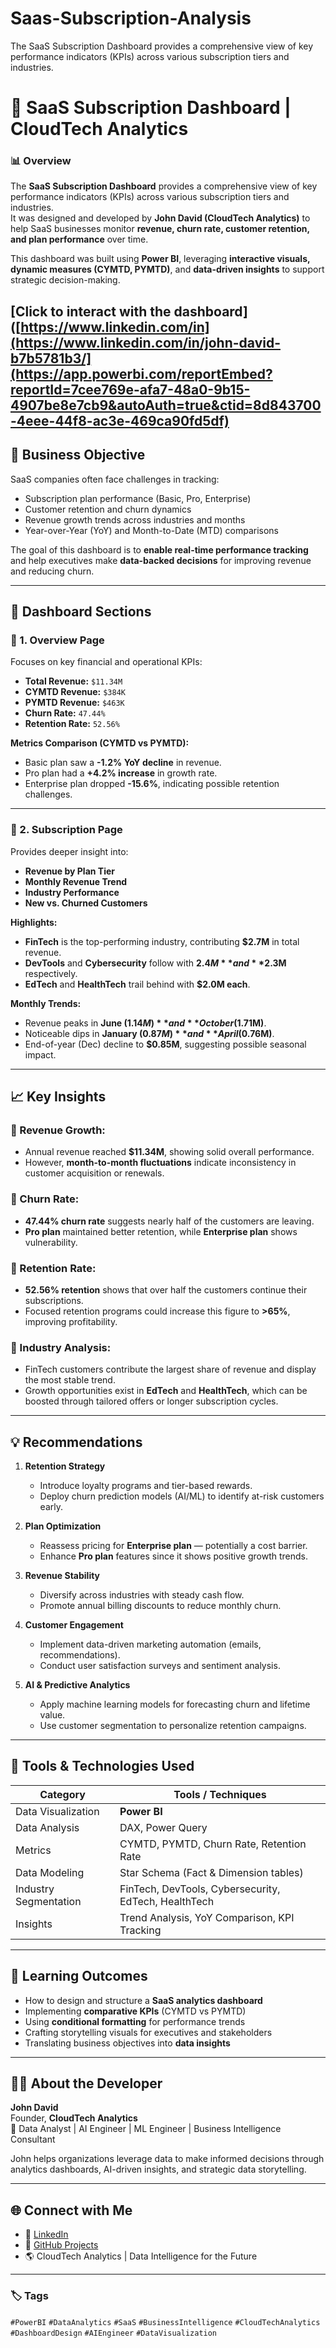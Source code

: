 # Saas-Subscription-Analysis
The SaaS Subscription Dashboard provides a comprehensive view of key performance indicators (KPIs) across various subscription tiers and industries.  

# 💼 SaaS Subscription Dashboard | CloudTech Analytics

### 📊 Overview
The **SaaS Subscription Dashboard** provides a comprehensive view of key performance indicators (KPIs) across various subscription tiers and industries.  
It was designed and developed by **John David (CloudTech Analytics)** to help SaaS businesses monitor **revenue, churn rate, customer retention, and plan performance** over time.

This dashboard was built using **Power BI**, leveraging **interactive visuals, dynamic measures (CYMTD, PYMTD)**, and **data-driven insights** to support strategic decision-making.

[Click to interact with the dashboard]([https://www.linkedin.com/in](https://www.linkedin.com/in/john-david-b7b5781b3/](https://app.powerbi.com/reportEmbed?reportId=7cee769e-afa7-48a0-9b15-4907be8e7cb9&autoAuth=true&ctid=8d843700-4eee-44f8-ac3e-469ca90fd5df)
---

## 🧭 Business Objective

SaaS companies often face challenges in tracking:
- Subscription plan performance (Basic, Pro, Enterprise)
- Customer retention and churn dynamics
- Revenue growth trends across industries and months
- Year-over-Year (YoY) and Month-to-Date (MTD) comparisons

The goal of this dashboard is to **enable real-time performance tracking** and help executives make **data-backed decisions** for improving revenue and reducing churn.

---

## 🧩 Dashboard Sections

### 🔹 1. Overview Page
Focuses on key financial and operational KPIs:
- **Total Revenue:** `$11.34M`
- **CYMTD Revenue:** `$384K`
- **PYMTD Revenue:** `$463K`
- **Churn Rate:** `47.44%`
- **Retention Rate:** `52.56%`

**Metrics Comparison (CYMTD vs PYMTD):**
- Basic plan saw a **-1.2% YoY decline** in revenue.
- Pro plan had a **+4.2% increase** in growth rate.
- Enterprise plan dropped **-15.6%**, indicating possible retention challenges.

---

### 🔹 2. Subscription Page
Provides deeper insight into:
- **Revenue by Plan Tier**
- **Monthly Revenue Trend**
- **Industry Performance**
- **New vs. Churned Customers**

**Highlights:**
- **FinTech** is the top-performing industry, contributing **$2.7M** in total revenue.
- **DevTools** and **Cybersecurity** follow with **$2.4M** and **$2.3M** respectively.
- **EdTech** and **HealthTech** trail behind with **$2.0M each**.

**Monthly Trends:**
- Revenue peaks in **June ($1.14M)** and **October ($1.71M)**.
- Noticeable dips in **January ($0.87M)** and **April ($0.76M)**.
- End-of-year (Dec) decline to **$0.85M**, suggesting possible seasonal impact.

---

## 📈 Key Insights

### 🔸 Revenue Growth:
- Annual revenue reached **$11.34M**, showing solid overall performance.
- However, **month-to-month fluctuations** indicate inconsistency in customer acquisition or renewals.

### 🔸 Churn Rate:
- **47.44% churn rate** suggests nearly half of the customers are leaving.
- **Pro plan** maintained better retention, while **Enterprise plan** shows vulnerability.

### 🔸 Retention Rate:
- **52.56% retention** shows that over half the customers continue their subscriptions.
- Focused retention programs could increase this figure to **>65%**, improving profitability.

### 🔸 Industry Analysis:
- FinTech customers contribute the largest share of revenue and display the most stable trend.
- Growth opportunities exist in **EdTech** and **HealthTech**, which can be boosted through tailored offers or longer subscription cycles.

---

## 💡 Recommendations

1. **Retention Strategy**
   - Introduce loyalty programs and tier-based rewards.
   - Deploy churn prediction models (AI/ML) to identify at-risk customers early.

2. **Plan Optimization**
   - Reassess pricing for **Enterprise plan** — potentially a cost barrier.
   - Enhance **Pro plan** features since it shows positive growth trends.

3. **Revenue Stability**
   - Diversify across industries with steady cash flow.
   - Promote annual billing discounts to reduce monthly churn.

4. **Customer Engagement**
   - Implement data-driven marketing automation (emails, recommendations).
   - Conduct user satisfaction surveys and sentiment analysis.

5. **AI & Predictive Analytics**
   - Apply machine learning models for forecasting churn and lifetime value.
   - Use customer segmentation to personalize retention campaigns.

---

## 🧮 Tools & Technologies Used

| Category | Tools / Techniques |
|-----------|-------------------|
| Data Visualization | **Power BI** |
| Data Analysis | DAX, Power Query |
| Metrics | CYMTD, PYMTD, Churn Rate, Retention Rate |
| Data Modeling | Star Schema (Fact & Dimension tables) |
| Industry Segmentation | FinTech, DevTools, Cybersecurity, EdTech, HealthTech |
| Insights | Trend Analysis, YoY Comparison, KPI Tracking |

---

## 🧠 Learning Outcomes

- How to design and structure a **SaaS analytics dashboard**
- Implementing **comparative KPIs** (CYMTD vs PYMTD)
- Using **conditional formatting** for performance trends
- Crafting storytelling visuals for executives and stakeholders
- Translating business objectives into **data insights**

---

## 👨‍💼 About the Developer

**John David**  
Founder, **CloudTech Analytics**  
📍 Data Analyst | AI Engineer | ML Engineer | Business Intelligence Consultant  

John helps organizations leverage data to make informed decisions through analytics dashboards, AI-driven insights, and strategic data storytelling.

---

## 🌐 Connect with Me

- 💼 [LinkedIn]([https://www.linkedin.com/in](https://www.linkedin.com/in/john-david-b7b5781b3/))
- 🧠 [GitHub Projects](https://github.com/johndave74/)
- 🌎 CloudTech Analytics | Data Intelligence for the Future

---

### 🏷️ Tags
`#PowerBI` `#DataAnalytics` `#SaaS` `#BusinessIntelligence` `#CloudTechAnalytics` `#DashboardDesign` `#AIEngineer` `#DataVisualization`
